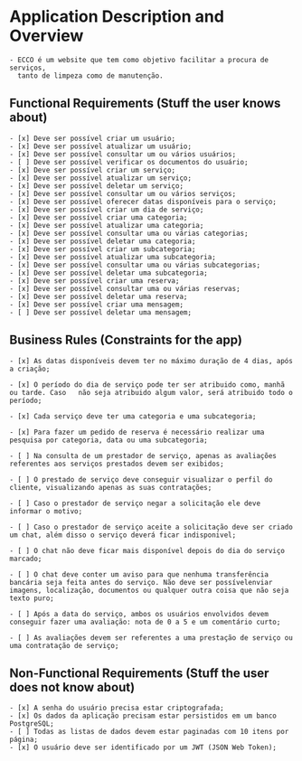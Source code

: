 # Application Description and Overview

    - ECCO é um website que tem como objetivo facilitar a procura de serviços,
      tanto de limpeza como de manutenção.

## Functional Requirements (Stuff the user knows about)

    - [x] Deve ser possível criar um usuário;
    - [x] Deve ser possível atualizar um usuário;
    - [x] Deve ser possível consultar um ou vários usuários; 
    - [ ] Deve ser possível verificar os documentos do usuário;
    - [x] Deve ser possível criar um serviço; 
    - [x] Deve ser possível atualizar um serviço;
    - [x] Deve ser possível deletar um serviço;
    - [x] Deve ser possível consultar um ou vários serviços;
    - [x] Deve ser possível oferecer datas disponíveis para o serviço;
    - [x] Deve ser possível criar um dia de serviço;
    - [x] Deve ser possível criar uma categoria;
    - [x] Deve ser possível atualizar uma categoria;
    - [x] Deve ser possível consultar uma ou várias categorias;
    - [x] Deve ser possível deletar uma categoria; 
    - [x] Deve ser possível criar um subcategoria;
    - [x] Deve ser possível atualizar uma subcategoria;
    - [x] Deve ser possível consultar uma ou várias subcategorias;
    - [x] Deve ser possível deletar uma subcategoria; 
    - [x] Deve ser possível criar uma reserva;
    - [x] Deve ser possível consultar uma ou várias reservas;
    - [x] Deve ser possível deletar uma reserva;
    - [x] Deve ser possível criar uma mensagem; 
    - [ ] Deve ser possível deletar uma mensagem;

## Business Rules (Constraints for the app)

    - [x] As datas disponíveis devem ter no máximo duração de 4 dias, após a criação;

    - [x] O período do dia de serviço pode ter ser atribuido como, manhã ou tarde. Caso   não seja atribuido algum valor, será atribuido todo o período;

    - [x] Cada serviço deve ter uma categoria e uma subcategoria;

    - [x] Para fazer um pedido de reserva é necessário realizar uma pesquisa por categoria, data ou uma subcategoria;

    - [ ] Na consulta de um prestador de serviço, apenas as avaliações referentes aos serviços prestados devem ser exibidos;

    - [ ] O prestado de serviço deve conseguir visualizar o perfil do cliente, visualizando apenas as suas contratações;

    - [ ] Caso o prestador de serviço negar a solicitação ele deve informar o motivo;

    - [ ] Caso o prestador de serviço aceite a solicitação deve ser criado um chat, além disso o serviço deverá ficar indisponivel;

    - [ ] O chat não deve ficar mais disponível depois do dia do serviço marcado;

    - [ ] O chat deve conter um aviso para que nenhuma transferência bancária seja feita antes do serviço. Não deve ser possívelenviar imagens, localização, documentos ou qualquer outra coisa que não seja texto puro;

    - [ ] Após a data do serviço, ambos os usuários envolvidos devem conseguir fazer uma avaliação: nota de 0 a 5 e um comentário curto;

    - [ ] As avaliações devem ser referentes a uma prestação de serviço ou uma contratação de serviço;


## Non-Functional Requirements (Stuff the user does not know about)

    - [x] A senha do usuário precisa estar criptografada;
    - [x] Os dados da aplicação precisam estar persistidos em um banco PostgreSQL;
    - [ ] Todas as listas de dados devem estar paginadas com 10 itens por página;
    - [x] O usuário deve ser identificado por um JWT (JSON Web Token);